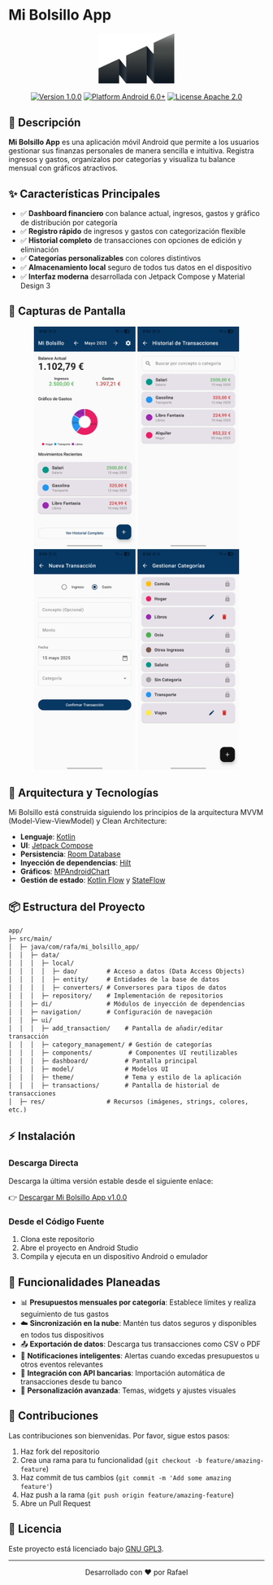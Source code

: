 # Mi Bolsillo App

<p align="center">
  <img src="images/app_icon.png" alt="Mi Bolsillo App Logo" width="150"/>
</p>

<p align="center">
  <a href="https://github.com/rafa/mi_bolsillo_app/releases/tag/v1.0.0"><img src="https://img.shields.io/badge/Version-1.0.0-blue" alt="Version 1.0.0"></a>
  <a href="https://github.com/rafa/mi_bolsillo_app/releases"><img src="https://img.shields.io/badge/Platform-Android%206.0+-brightgreen" alt="Platform Android 6.0+"></a>
  <a href="LICENSE"><img src="https://img.shields.io/badge/License-GNU%20GPL%203-orange" alt="License Apache 2.0"></a>
</p>

## 📱 Descripción

**Mi Bolsillo App** es una aplicación móvil Android que permite a los usuarios gestionar sus finanzas personales de manera sencilla e intuitiva. Registra ingresos y gastos, organízalos por categorías y visualiza tu balance mensual con gráficos atractivos.

## ✨ Características Principales

- ✅ **Dashboard financiero** con balance actual, ingresos, gastos y gráfico de distribución por categoría
- ✅ **Registro rápido** de ingresos y gastos con categorización flexible
- ✅ **Historial completo** de transacciones con opciones de edición y eliminación
- ✅ **Categorías personalizables** con colores distintivos
- ✅ **Almacenamiento local** seguro de todos tus datos en el dispositivo
- ✅ **Interfaz moderna** desarrollada con Jetpack Compose y Material Design 3

## 📸 Capturas de Pantalla

<p align="center">
  <img src="images/dashboard.jpg" width="200" alt="Dashboard"/>
  <img src="images/transaction_list.jpg" width="200" alt="Transacciones"/>
  <img src="images/add_transaction.jpg" width="200" alt="Añadir Transacción"/>
  <img src="images/category_management.jpg" width="200" alt="Gestión de Categorías"/>
</p>

## 🚀 Arquitectura y Tecnologías

<!--
<p align="center">
  <img src="documentation/app_architecture.png" width="600" alt="Arquitectura de la aplicación"/>
</p>
-->

Mi Bolsillo está construida siguiendo los principios de la arquitectura MVVM (Model-View-ViewModel) y Clean Architecture:

- **Lenguaje**: [Kotlin](https://kotlinlang.org/)
- **UI**: [Jetpack Compose](https://developer.android.com/jetpack/compose)
- **Persistencia**: [Room Database](https://developer.android.com/training/data-storage/room)
- **Inyección de dependencias**: [Hilt](https://developer.android.com/training/dependency-injection/hilt-android)
- **Gráficos**: [MPAndroidChart](https://github.com/PhilJay/MPAndroidChart)
- **Gestión de estado**: [Kotlin Flow](https://kotlinlang.org/docs/flow.html) y [StateFlow](https://kotlin.github.io/kotlinx.coroutines/kotlinx-coroutines-core/kotlinx.coroutines.flow/-state-flow/)

## 📦 Estructura del Proyecto

```
app/
├─ src/main/
│  ├─ java/com/rafa/mi_bolsillo_app/
│  │  ├─ data/
│  │  │  ├─ local/
│  │  │  │  ├─ dao/        # Acceso a datos (Data Access Objects)
│  │  │  │  ├─ entity/     # Entidades de la base de datos
│  │  │  │  ├─ converters/ # Conversores para tipos de datos
│  │  │  ├─ repository/    # Implementación de repositorios
│  │  ├─ di/               # Módulos de inyección de dependencias
│  │  ├─ navigation/       # Configuración de navegación
│  │  ├─ ui/
│  │  │  ├─ add_transaction/    # Pantalla de añadir/editar transacción
│  │  │  ├─ category_management/ # Gestión de categorías
│  │  │  ├─ components/          # Componentes UI reutilizables
│  │  │  ├─ dashboard/          # Pantalla principal
│  │  │  ├─ model/              # Modelos UI
│  │  │  ├─ theme/              # Tema y estilo de la aplicación
│  │  │  ├─ transactions/       # Pantalla de historial de transacciones
│  ├─ res/                 # Recursos (imágenes, strings, colores, etc.)
```

## ⚡ Instalación

### Descarga Directa
Descarga la última versión estable desde el siguiente enlace:

👉 [Descargar Mi Bolsillo App v1.0.0](https://github.com/R4F405/mi_bolsillo_app/releases/)

### Desde el Código Fuente
1. Clona este repositorio
2. Abre el proyecto en Android Studio
3. Compila y ejecuta en un dispositivo Android o emulador

## 🔮 Funcionalidades Planeadas

- 📊 **Presupuestos mensuales por categoría**: Establece límites y realiza seguimiento de tus gastos
- ☁️ **Sincronización en la nube**: Mantén tus datos seguros y disponibles en todos tus dispositivos
- 📤 **Exportación de datos**: Descarga tus transacciones como CSV o PDF
- 🔔 **Notificaciones inteligentes**: Alertas cuando excedas presupuestos u otros eventos relevantes
- 🏦 **Integración con API bancarias**: Importación automática de transacciones desde tu banco
- 🎨 **Personalización avanzada**: Temas, widgets y ajustes visuales

## 🤝 Contribuciones

Las contribuciones son bienvenidas. Por favor, sigue estos pasos:

1. Haz fork del repositorio
2. Crea una rama para tu funcionalidad (`git checkout -b feature/amazing-feature`)
3. Haz commit de tus cambios (`git commit -m 'Add some amazing feature'`)
4. Haz push a la rama (`git push origin feature/amazing-feature`)
5. Abre un Pull Request

## 📄 Licencia

Este proyecto está licenciado bajo [GNU GPL3](LICENSE).

---

<p align="center">
  Desarrollado con ❤️ por Rafael
</p>
